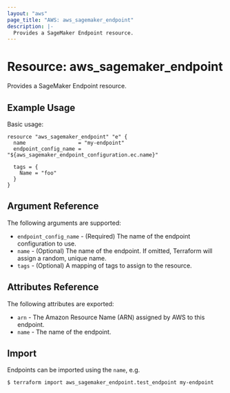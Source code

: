 ```yaml
---
layout: "aws"
page_title: "AWS: aws_sagemaker_endpoint"
description: |-
  Provides a SageMaker Endpoint resource.
---
```


# Resource: aws_sagemaker_endpoint

Provides a SageMaker Endpoint resource.

## Example Usage

Basic usage:

```hcl
resource "aws_sagemaker_endpoint" "e" {
  name                 = "my-endpoint"
  endpoint_config_name = "${aws_sagemaker_endpoint_configuration.ec.name}"

  tags = {
    Name = "foo"
  }
}
```

## Argument Reference

The following arguments are supported:

* `endpoint_config_name` - (Required) The name of the endpoint configuration to use.
* `name` - (Optional) The name of the endpoint. If omitted, Terraform will assign a random, unique name.
* `tags` - (Optional) A mapping of tags to assign to the resource.

## Attributes Reference

The following attributes are exported:

* `arn` - The Amazon Resource Name (ARN) assigned by AWS to this endpoint.
* `name` - The name of the endpoint.

## Import

Endpoints can be imported using the `name`, e.g.

```
$ terraform import aws_sagemaker_endpoint.test_endpoint my-endpoint
```
